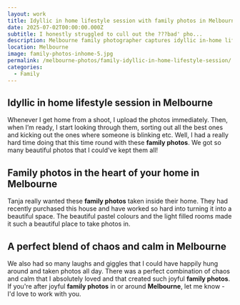 ```yaml
---
layout: work
title: Idyllic in home lifestyle session with family photos in Melbourne
date: 2025-07-02T00:00:00.000Z
subtitle: I honestly struggled to cull out the ???bad' pho...
description: Melbourne family photographer captures idyllic in-home lifestyle session. Natural family photography with laughter, giggles and perfect combination of chaos and calm.
location: Melbourne
image: family-photos-inhome-5.jpg
permalink: /melbourne-photos/family-idyllic-in-home-lifestyle-session/
categories:
  - Family
---
```


## Idyllic in home lifestyle session in Melbourne

Whenever I get home from a shoot, I upload the photos immediately. Then, when I’m ready, I start looking through them, sorting out all the best ones and kicking out the ones where someone is blinking etc. Well, I had a really hard time doing that this time round with these **family photos**. We got so many beautiful photos that I could’ve kept them all!

## Family photos in the heart of your home in Melbourne

Tanja really wanted these **family photos** taken inside their home. They had recently purchased this house and have worked so hard into turning it into a beautiful space. The beautiful pastel colours and the light filled rooms made it such a beautiful place to take photos in.

## A perfect blend of chaos and calm in Melbourne

We also had so many laughs and giggles that I could have happily hung around and taken photos all day. There was a perfect combination of chaos and calm that I absolutely loved and that created such joyful **family photos**.
If you're after joyful **family photos** in or around **Melbourne**, let me know - I'd love to work with you.